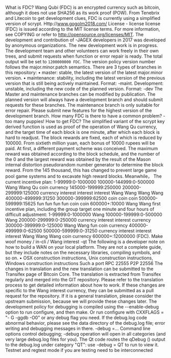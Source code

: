 What is FDC? Wang Qubi (FDC) is an encrypted currency such as bitcoin, although it does not use SHA256 as its work proof (POW). From Tenebrix and Litecoin to get development clues, FDC is currently using a simplified version of scrypt. Http://www.gogolm2018.com/ License - license license (FDC) is issued according to the MIT license terms. For more information, see COPYING or refer to http://opensource.org/licenses/MIT. The development and contribution of -JAGEX developers in 2017 was developed by anonymous organizations. The new development work is in progress. The development team and other volunteers can work freely in their own trees, and submit requests when function or error repair is ready. The total output will be set to  `1200000000 FDC`. The version policy version number follows the major.minor.patch semantics. There are 3 types of branches in this repository: • master: stable, the latest version of the latest major.minor version. • maintenance: stability, including the latest version of the previous version that is still being actively maintained. Format: -maint. Development: unstable, including the new code of the planned version. Format: -dev The Master and maintenance branches can be modified by publication. The planned version will always have a development branch and should submit requests for these branches. The maintenance branch is only suitable for error repair. Please submit new features for the highest version of the development branch. How many FDC is there to have a common problem? - too many puppies!  How to get FDC? The simplified variant of the scrypt key derived function is used as proof of the operation of Wang Qu currency, and the target time of each block is one minute, after which each block is hard to readjust. The block rewards are fixed, each of which is reduced by 100000. From sixtieth million yuan, each bonus of 10000 rupees will be paid. At first, a different payment scheme was conceived. The maximum reward was obtained according to the block schedule, and the number of the 0 and the largest reward was obtained by the result of the Mason internal distortion pseudorandom number generator to determine the block reward. From the 145 thousand, this has changed to prevent large game pool game systems and to excavate high reward blocks. Meanwhile， The current incentive plan: 1-99999:0-1000000 100000-144999:0-500000 Wang Wang Qu coin currency 145000-199999:250000 200000-299999:125000 currency interest interest interest Wang Wang Wang Wang 400000-499999:31250 300000-399999:62500 coin coin coin 500000-599999:15625 fun fun fun fun coin coin 600000+:10000 Wang Wang first incentive plan, including the group target one minute and four hours of difficult adjustment: 1-99999:0-1000000 Wang 100000-199999:0-500000 Wang 200000-299999:0-250000 currency interest interest currency 300000-399999:0-125000 Wang Wang fun coin currency 400000-499999:0-62500 500000-599999:0-31250 currency interest interest interest Wang Wang Wang coin currency 600000+:12000000 (FDC). Make woof money / in-cli / Wang interest -qt The following is a developer note on how to build a WAN on your local platform. They are not a complete guide, but they include notes on the necessary libraries, compiling symbols, and so on. • OSX construction instructions, Unix construction instructions, Windows construction instructions Such a port RPC 22555 P2P 22556 The changes in translation and the new translation can be submitted to the Transifex page of Bitcoin Core. The translation is extracted from Transifex regularly and merged into the GIT repository. Please refer to the translation process to get detailed information about how to work. If these changes are specific to the Wang interest currency, they can be submitted as a pull request for the repository. If it is a general translation, please consider the upstream submission, because we will provide these changes later. The development policy for debugging is compiled using the --enable-debug option to run configure, and then make. Or run configure with CXXFLAGS = "- G -ggdb -O0" or any debug flag you need. If the debug.log code abnormal behavior, please see the data directory of the debug.log file; error writing and debugging messages in there. -debug =... Command line options control debugging; -debug operation will open in all categories (and very large debug.log files for you). The Qt code routes the qDebug () output to the debug.log under category "QT": use -debug = QT to run to view it. Testnet and regtest mode if you are testing need to be interconnected
